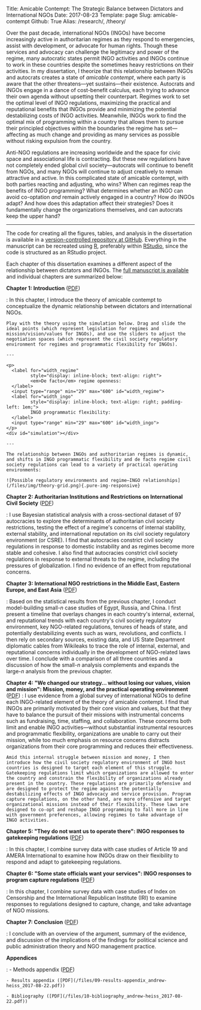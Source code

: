 Title: Amicable Contempt: The Strategic Balance between Dictators and International NGOs
Date: 2017-08-23
Template: page
Slug: amicable-contempt
Github: True
Alias: /research/, /theory/

Over the past decade, international NGOs (INGOs) have become increasingly active in authoritarian regimes as they respond to emergencies, assist with development, or advocate for human rights. Though these services and advocacy can challenge the legitimacy and power of the regime, many autocratic states permit INGO activities and INGOs continue to work in these countries despite the sometimes heavy restrictions on their activities. In my dissertation, I theorize that this relationship between INGOs and autocrats creates a state of *amicable contempt*, where each party is aware that the other threatens—yet sustains—their existence. Autocrats and INGOs engage in a dance of cost-benefit calculus, each trying to advance their own agenda without upsetting their counterpart. Regimes work to set the optimal level of INGO regulations, maximizing the practical and reputational benefits that INGOs provide and minimizing the potential destabilizing costs of INGO activities. Meanwhile, INGOs work to find the optimal mix of programming within a country that allows them to pursue their principled objectives within the boundaries the regime has set—affecting as much change and providing as many services as possible without risking expulsion from the country.

Anti-NGO regulations are increasing worldwide and the space for civic space and associational life is contracting. But these new regulations have not completely ended global civil society—autocrats will continue to benefit from NGOs, and many NGOs will continue to adjust creatively to remain attractive and active. In this complicated state of amicable contempt, with both parties reacting and adjusting, who wins? When can regimes reap the benefits of INGO programming? What determines whether an INGO can avoid co-optation *and* remain actively engaged in a country? How do INGOs adapt? And how does this adaptation affect their strategies? Does it fundamentally change the organizations themselves, and can autocrats keep the upper hand?

---

The code for creating all the figures, tables, and analysis in the dissertation is available in a [version-controlled repository at GitHub](https://github.com/andrewheiss/Dissertation). Everything in the manuscript can be recreated using [R](https://www.r-project.org/), preferably within [RStudio](https://www.rstudio.com/), since the code is structured as an RStudio project.

<div class="pure-g" style="justify-content: center;">
  <div class="pure-u-1 pure-u-md-2-3">
    <div class="github-widget" data-repo="andrewheiss/Dissertation"></div>
  </div>
</div>

Each chapter of this dissertation examines a different aspect of the relationship between dictators and INGOs. The [full manuscript is available](/files/amicable-contempt_andrew-heiss_2017-08-22.pdf) and individual chapters are summarized below: <span id="theory"></span>

**Chapter 1: Introduction** ([PDF](/files/01-introduction_andrew-heiss_2017-08-22.pdf))

:   In this chapter, I introduce the theory of amicable contempt to conceptualize the dynamic relationship between dictators and international NGOs. 

    Play with the theory using the simulation below. Drag and slide the ideal points (which represent legislation for regimes and mission/vision/values for INGOs), and use the sliders to adjust the negotiation spaces (which represent the civil society regulatory environment for regimes and programmatic flexibility for INGOs).

    ---

    <p>
      <label for="width_regime" 
             style="display: inline-block; text-align: right">
             <em>De facto</em> regime openness:
      </label>
      <input type="range" min="29" max="600" id="width_regime">
      <label for="width_ingo" 
             style="display: inline-block; text-align: right; padding-left: 1em;">
             INGO programmatic flexibility:
      </label>
      <input type="range" min="29" max="600" id="width_ingo">
    </p>
    <div id="simulation"></div>

    ---

    The relationship between INGOs and authoritarian regimes is dynamic, and shifts in INGO programmatic flexibility and de facto regime civil society regulations can lead to a variety of practical operating environments:

    ![Possible regulatory environments and regime–INGO relationships](/files/img/theory-grid.png){.pure-img-responsive}

<script src="/files/js/d3.v3.min.js"></script>
<script src="/files/js/theory.js"></script>

**Chapter 2: Authoritarian Institutions and Restrictions on International Civil Society** ([PDF](/files/02-cs-regime-stability_andrew-heiss_2017-08-22.pdf))

:   I use Bayesian statistical analysis with a cross-sectional dataset of 97 autocracies to explore the determinants of authoritarian civil society restrictions, testing the effect of a regime's concerns of internal stability, external stability, and international reputation on its civil society regulatory environment (or CSRE). I find that autocracies constrict civil society regulations in response to domestic instability and as regimes become more stable and cohesive. I also find that autocracies constrict civil society regulations in response to external threats to the regime, including the pressures of globalization. I find no evidence of an effect from reputational concerns.

**Chapter 3: International NGO restrictions in the Middle East, Eastern Europe, and East Asia** ([PDF](/files/03-country-case-studies_andrew-heiss_2017-08-22.pdf))

:   Based on the statistical results from the previous chapter, I conduct model-building small-*n* case studies of Egypt, Russia, and China. I first present a timeline that overlays changes in each country's internal, external, and reputational trends with each country's civil society regulatory environment, key NGO-related regulations, tenures of heads of state, and potentially destabilizing events such as wars, revolutions, and conflicts. I then rely on secondary sources, existing data, and US State Department diplomatic cables from Wikileaks to trace the role of internal, external, and reputational concerns individually in the development of NGO-related laws over time. I conclude with a comparison of all three countries and a discussion of how the small-*n* analysis complements and expands the large-*n* analysis from the previous chapter.

**Chapter 4: "We changed our strategy… without losing our values, vision and mission": Mission, money, and the practical operating environment** ([PDF](/files/04-ingo-mechanisms_andrew-heiss_2017-08-22.pdf))
:   I use evidence from a global survey of international NGOs to define each INGO-related element of the theory of amicable contempt. I find that INGOs are primarily motivated by their core vision and values, but that they have to balance the pursuit of their missions with instrumental concerns such as fundraising, time, staffing, and collaboration. These concerns both limit and enable INGO activities—without substantial instrumental resources and programmatic flexibility, organizations are unable to carry out their mission, while too much emphasis on resource concerns distracts organizations from their core programming and reduces their effectiveness. 

    Amid this internal struggle between mission and money, I then introduce how the civil society regulatory environment of INGO host countries is designed to target each element of this struggle. Gatekeeping regulations limit which organizations are allowed to enter the country and constrain the flexibility of organizations already present in the country. These regulations are primarily defensive and are designed to protect the regime against the potentially destabilizing effects of INGO advocacy and service provision. Program capture regulations, on the other hand, are more offensive and target organizational missions instead of their flexibility. These laws are designed to co-opt and reshape INGO programming to fall more in line with government preferences, allowing regimes to take advantage of INGO activities. 


**Chapter 5: "They do not want us to operate there": INGO responses to gatekeeping regulations** ([PDF](/files/05-gatekeeping_andrew-heiss_2017-08-22.pdf))

:   In this chapter, I combine survey data with case studies of Article 19 and AMERA International to examine how INGOs draw on their flexibility to respond and adapt to gatekeeping regulations.

**Chapter 6: "Some state officials want your services": INGO responses to program capture regulations** ([PDF](/files/06-program-capture_andrew-heiss_2017-08-22.pdf))

:   In this chapter, I combine survey data with case studies of Index on Censorship and the International Republican Institute (IRI) to examine responses to regulations designed to capture, change, and take advantage of NGO missions. 

**Chapter 7: Conclusion** ([PDF](/files/07-conclusion_andrew-heiss_2017-08-22.pdf))

:   I conclude with an overview of the argument, summary of the evidence, and discussion of the implications of the findings for political science and public administration theory and NGO management practice.

**Appendices**

:   - Methods appendix ([PDF](/files/08-methods-appendix_andrew-heiss_2017-08-22.pdf))

    - Results appendix ([PDF](/files/09-results-appendix_andrew-heiss_2017-08-22.pdf))

    - Bibliography ([PDF](/files/10-bibliography_andrew-heiss_2017-08-22.pdf))
